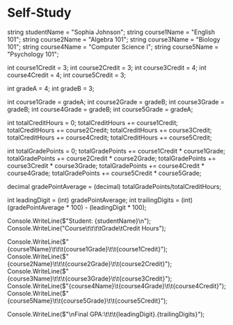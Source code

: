 # Self-Study
string studentName = "Sophia Johnson";
string course1Name = "English 101";
string course2Name = "Algebra 101";
string course3Name = "Biology 101";
string course4Name = "Computer Science I";
string course5Name = "Psychology 101";

int course1Credit = 3;
int course2Credit = 3;
int course3Credit = 4;
int course4Credit = 4;
int course5Credit = 3;

int gradeA = 4;
int gradeB = 3;

int course1Grade = gradeA;
int course2Grade = gradeB;
int course3Grade = gradeB;
int course4Grade = gradeB;
int course5Grade = gradeA;

int totalCreditHours = 0;
totalCreditHours += course1Credit;
totalCreditHours += course2Credit;
totalCreditHours += course3Credit;
totalCreditHours += course4Credit;
totalCreditHours += course5Credit;

int totalGradePoints = 0;
totalGradePoints += course1Credit * course1Grade;
totalGradePoints += course2Credit * course2Grade;
totalGradePoints += course3Credit * course3Grade;
totalGradePoints += course4Credit * course4Grade;
totalGradePoints += course5Credit * course5Grade;

decimal gradePointAverage = (decimal) totalGradePoints/totalCreditHours;

int leadingDigit = (int) gradePointAverage;
int trailingDigits = (int) (gradePointAverage * 100) - (leadingDigit * 100);

Console.WriteLine($"Student: {studentName}\n");
Console.WriteLine("Course\t\t\t\tGrade\tCredit Hours");

Console.WriteLine($"{course1Name}\t\t\t{course1Grade}\t\t{course1Credit}");
Console.WriteLine($"{course2Name}\t\t\t{course2Grade}\t\t{course2Credit}");
Console.WriteLine($"{course3Name}\t\t\t{course3Grade}\t\t{course3Credit}");
Console.WriteLine($"{course4Name}\t{course4Grade}\t\t{course4Credit}");
Console.WriteLine($"{course5Name}\t\t{course5Grade}\t\t{course5Credit}");

Console.WriteLine($"\nFinal GPA:\t\t\t{leadingDigit}.{trailingDigits}");


